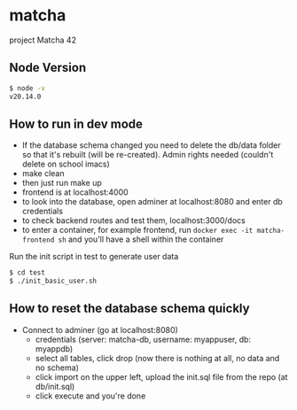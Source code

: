 # matcha
project Matcha 42


## Node Version
```bash
$ node -v
v20.14.0
```

## How to run in dev mode
- If the database schema changed you need to delete the db/data folder so that it's rebuilt (will be re-created). Admin rights needed (couldn't delete on school imacs)
- make clean
- then just run make up
- frontend is at localhost:4000
- to look into the database, open adminer at localhost:8080 and enter db credentials
- to check backend routes and test them, localhost:3000/docs
- to enter a container, for example frontend, run `docker exec -it matcha-frontend sh` and you'll have a shell within the container

Run the init script in test to generate user data
```bash
$ cd test
$ ./init_basic_user.sh
```

## How to reset the database schema quickly
- Connect to adminer (go at localhost:8080)
  - credentials (server: matcha-db, username: myappuser, db: myappdb)
  - select all tables, click drop (now there is nothing at all, no data and no schema)
  - click import on the upper left, upload the init.sql file from the repo (at db/init.sql)
  - click execute and you're done
